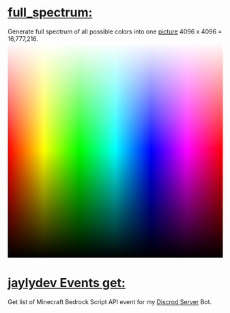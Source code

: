 # [full_spectrum:](./full_spectrum.js)
Generate full spectrum of all possible colors into one [picture](./full_spectrum.png) 4096 x 4096 = 16,777,216.
![full spectrum colors](./full_spectrum.png)

# [jaylydev Events get:](./jaylydev_Events_get.js)
Get list of Minecraft Bedrock Script API event for my [Discrod Server](https://discord.gg/6z8ZPUdVTT) Bot.
